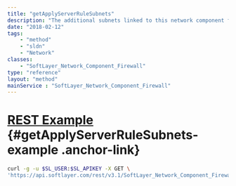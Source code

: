 ```yaml
---
title: "getApplyServerRuleSubnets"
description: "The additional subnets linked to this network component firewall, that inherit rules from the host that the context slot is attached to."
date: "2018-02-12"
tags:
    - "method"
    - "sldn"
    - "Network"
classes:
    - "SoftLayer_Network_Component_Firewall"
type: "reference"
layout: "method"
mainService : "SoftLayer_Network_Component_Firewall"
---
```


# [REST Example](#getApplyServerRuleSubnets-example) <a href="/article/rest/"><i class="fas fa-question"></i></a> {#getApplyServerRuleSubnets-example .anchor-link} 
```bash
curl -g -u $SL_USER:$SL_APIKEY -X GET \
'https://api.softlayer.com/rest/v3.1/SoftLayer_Network_Component_Firewall/{SoftLayer_Network_Component_FirewallID}/getApplyServerRuleSubnets'
```
